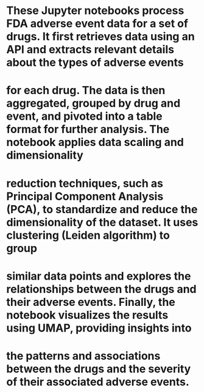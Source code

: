# These Jupyter notebooks process FDA adverse event data for a set of drugs. It first retrieves data using an API and extracts relevant details about the types of adverse events
# for each drug. The data is then aggregated, grouped by drug and event, and pivoted into a table format for further analysis. The notebook applies data scaling and dimensionality
# reduction techniques, such as Principal Component Analysis (PCA), to standardize and reduce the dimensionality of the dataset. It uses clustering (Leiden algorithm) to group 
# similar data points and explores the relationships between the drugs and their adverse events. Finally, the notebook visualizes the results using UMAP, providing insights into 
# the patterns and associations between the drugs and the severity of their associated adverse events.
